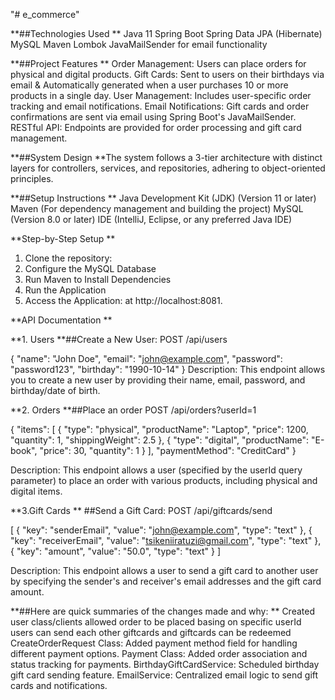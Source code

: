 "# e_commerce" 

**##Technologies Used
**
Java 11
Spring Boot
Spring Data JPA (Hibernate)
MySQL
Maven
Lombok
JavaMailSender for email functionality

**##Project Features
**
Order Management: Users can place orders for physical and digital products.
Gift Cards: Sent to users on their birthdays via email & Automatically generated when a user purchases 10 or more products in a single day.
User Management: Includes user-specific order tracking and email notifications.
Email Notifications: Gift cards and order confirmations are sent via email using Spring Boot's JavaMailSender.
RESTful API: Endpoints are provided for order processing and gift card management.


**##System Design
**The system follows a 3-tier architecture with distinct layers for controllers, services, and repositories, adhering to object-oriented principles.

**##Setup Instructions
**
Java Development Kit (JDK) (Version 11 or later)
Maven (For dependency management and building the project)
MySQL (Version 8.0 or later)
IDE (IntelliJ, Eclipse, or any preferred Java IDE)


**Step-by-Step Setup
**
1. Clone the repository:
2. Configure the MySQL Database
3. Run Maven to Install Dependencies
4. Run the Application
5. Access the Application: at http://localhost:8081.



**API Documentation
**


**1. Users
**##Create a New User:
POST /api/users


{
  "name": "John Doe",
  "email": "john@example.com",
  "password": "password123",
  "birthday": "1990-10-14"
}
Description: This endpoint allows you to create a new user by providing their name, email, password, and birthday/date of birth.

**2. Orders 
**##Place an order
POST /api/orders?userId=1

{
  "items": [
    {
      "type": "physical",
      "productName": "Laptop",
      "price": 1200,
      "quantity": 1,
      "shippingWeight": 2.5
    },
    {
      "type": "digital",
      "productName": "E-book",
      "price": 30,
      "quantity": 1
    }
  ],
  "paymentMethod": "CreditCard"
}

Description: This endpoint allows a user (specified by the userId query parameter) to place an order with various products, including physical and digital items.

**3.Gift Cards
**
##Send a Gift Card:
POST /api/giftcards/send


[
  { "key": "senderEmail", "value": "john@example.com", "type": "text" },
  { "key": "receiverEmail", "value": "tsikeniiratuzi@gmail.com", "type": "text" },
  { "key": "amount", "value": "50.0", "type": "text" }
]

Description: This endpoint allows a user to send a gift card to another user by specifying the sender's and receiver's email addresses and the gift card amount.



**##Here are quick summaries of the changes made and why:
**
Created user class/clients 
allowed order to be placed basing on specific userId 
users can send each other giftcards and giftcards can be redeemed 
CreateOrderRequest Class: Added payment method field for handling different payment options.
Payment Class: Added order association and status tracking for payments.
BirthdayGiftCardService: Scheduled birthday gift card sending feature.
EmailService: Centralized email logic to send gift cards and notifications.


